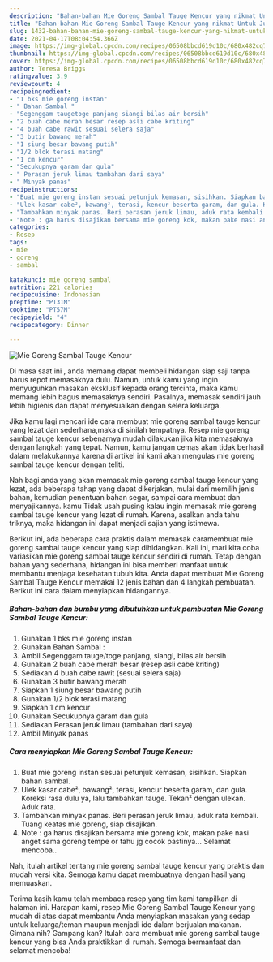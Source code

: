 ```yaml
---
description: "Bahan-bahan Mie Goreng Sambal Tauge Kencur yang nikmat Untuk Jualan"
title: "Bahan-bahan Mie Goreng Sambal Tauge Kencur yang nikmat Untuk Jualan"
slug: 1432-bahan-bahan-mie-goreng-sambal-tauge-kencur-yang-nikmat-untuk-jualan
date: 2021-04-17T08:04:54.366Z
image: https://img-global.cpcdn.com/recipes/06508bbcd619d10c/680x482cq70/mie-goreng-sambal-tauge-kencur-foto-resep-utama.jpg
thumbnail: https://img-global.cpcdn.com/recipes/06508bbcd619d10c/680x482cq70/mie-goreng-sambal-tauge-kencur-foto-resep-utama.jpg
cover: https://img-global.cpcdn.com/recipes/06508bbcd619d10c/680x482cq70/mie-goreng-sambal-tauge-kencur-foto-resep-utama.jpg
author: Teresa Briggs
ratingvalue: 3.9
reviewcount: 4
recipeingredient:
- "1 bks mie goreng instan"
- " Bahan Sambal "
- "Segenggam taugetoge panjang siangi bilas air bersih"
- "2 buah cabe merah besar resep asli cabe kriting"
- "4 buah cabe rawit sesuai selera saja"
- "3 butir bawang merah"
- "1 siung besar bawang putih"
- "1/2 blok terasi matang"
- "1 cm kencur"
- "Secukupnya garam dan gula"
- " Perasan jeruk limau tambahan dari saya"
- " Minyak panas"
recipeinstructions:
- "Buat mie goreng instan sesuai petunjuk kemasan, sisihkan. Siapkan bahan sambal."
- "Ulek kasar cabe², bawang², terasi, kencur beserta garam, dan gula. Koreksi rasa dulu ya, lalu tambahkan tauge. Tekan² dengan ulekan. Aduk rata."
- "Tambahkan minyak panas. Beri perasan jeruk limau, aduk rata kembali. Tuang keatas mie goreng, siap disajikan."
- "Note : ga harus disajikan bersama mie goreng kok, makan pake nasi anget sama goreng tempe or tahu jg cocok pastinya... Selamat mencoba.."
categories:
- Resep
tags:
- mie
- goreng
- sambal

katakunci: mie goreng sambal 
nutrition: 221 calories
recipecuisine: Indonesian
preptime: "PT31M"
cooktime: "PT57M"
recipeyield: "4"
recipecategory: Dinner

---
```



![Mie Goreng Sambal Tauge Kencur](https://img-global.cpcdn.com/recipes/06508bbcd619d10c/680x482cq70/mie-goreng-sambal-tauge-kencur-foto-resep-utama.jpg)

Di masa  saat ini , anda memang dapat membeli hidangan siap saji tanpa harus repot memasaknya dulu. Namun, untuk kamu yang ingin menyuguhkan masakan eksklusif kepada orang tercinta, maka kamu memang lebih bagus memasaknya sendiri. Pasalnya, memasak sendiri jauh lebih higienis dan dapat menyesuaikan dengan selera keluarga.

Jika kamu lagi mencari ide cara membuat mie goreng sambal tauge kencur yang lezat dan sederhana,maka di sinilah tempatnya. Resep mie goreng sambal tauge kencur  sebenarnya mudah dilakukan jika kita memasaknya dengan langkah yang tepat. Namun, kamu jangan cemas akan tidak berhasil dalam melakukannya 
karena di artikel ini kami akan mengulas mie goreng sambal tauge kencur dengan teliti.  



Nah bagi anda yang akan memasak mie goreng sambal tauge kencur yang lezat, ada beberapa tahap yang dapat dikerjakan, mulai dari memilih jenis bahan, kemudian penentuan bahan segar, sampai cara membuat dan menyajikannya. kamu Tidak usah pusing kalau ingin memasak mie goreng sambal tauge kencur yang lezat di rumah. Karena, asalkan anda  tahu triknya, maka hidangan ini dapat menjadi sajian yang istimewa.

Berikut ini, ada beberapa cara praktis  dalam memasak caramembuat mie goreng sambal tauge kencur yang siap dihidangkan. Kali ini, mari kita coba variasikan mie goreng sambal tauge kencur sendiri di rumah. Tetap dengan bahan yang sederhana, hidangan ini bisa memberi manfaat untuk membantu menjaga kesehatan tubuh kita. Anda dapat membuat Mie Goreng Sambal Tauge Kencur memakai 12 jenis bahan dan 4 langkah pembuatan. Berikut ini cara dalam menyiapkan hidangannya.

<!--inarticleads1-->

##### Bahan-bahan dan bumbu yang dibutuhkan untuk pembuatan Mie Goreng Sambal Tauge Kencur:

1. Gunakan 1 bks mie goreng instan
1. Gunakan  Bahan Sambal :
1. Ambil Segenggam tauge/toge panjang, siangi, bilas air bersih
1. Gunakan 2 buah cabe merah besar (resep asli cabe kriting)
1. Sediakan 4 buah cabe rawit (sesuai selera saja)
1. Gunakan 3 butir bawang merah
1. Siapkan 1 siung besar bawang putih
1. Gunakan 1/2 blok terasi matang
1. Siapkan 1 cm kencur
1. Gunakan Secukupnya garam dan gula
1. Sediakan  Perasan jeruk limau (tambahan dari saya)
1. Ambil  Minyak panas




<!--inarticleads2-->

##### Cara menyiapkan Mie Goreng Sambal Tauge Kencur:

1. Buat mie goreng instan sesuai petunjuk kemasan, sisihkan. Siapkan bahan sambal.
1. Ulek kasar cabe², bawang², terasi, kencur beserta garam, dan gula. Koreksi rasa dulu ya, lalu tambahkan tauge. Tekan² dengan ulekan. Aduk rata.
1. Tambahkan minyak panas. Beri perasan jeruk limau, aduk rata kembali. Tuang keatas mie goreng, siap disajikan.
1. Note : ga harus disajikan bersama mie goreng kok, makan pake nasi anget sama goreng tempe or tahu jg cocok pastinya... Selamat mencoba..




Nah, itulah artikel tentang  mie goreng sambal tauge kencur  yang praktis dan mudah versi kita. Semoga kamu dapat membuatnya dengan hasil yang memuaskan. 

Terima kasih kamu telah membaca resep yang tim kami tampilkan di halaman ini. Harapan kami, resep  Mie Goreng Sambal Tauge Kencur yang mudah di atas dapat membantu Anda menyiapkan masakan yang sedap untuk keluarga/teman maupun menjadi ide dalam berjualan makanan. Gimana nih? Gampang kan? Itulah cara membuat mie goreng sambal tauge kencur yang bisa Anda praktikkan di rumah. Semoga bermanfaat dan selamat mencoba!

